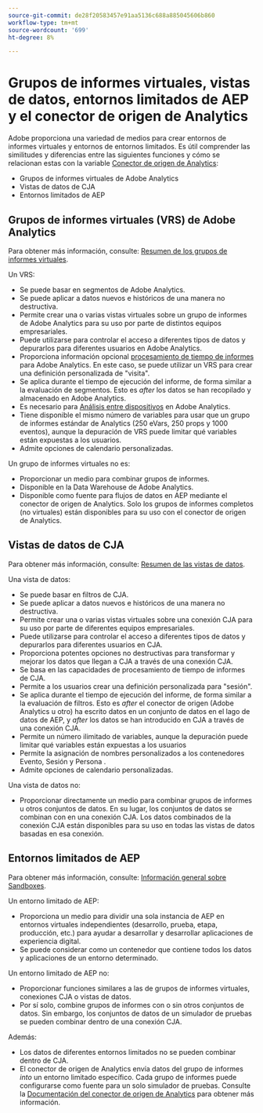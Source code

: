```yaml
---
source-git-commit: de28f20583457e91aa5136c688a885045606b860
workflow-type: tm+mt
source-wordcount: '699'
ht-degree: 8%

---
```

# Grupos de informes virtuales, vistas de datos, entornos limitados de AEP y el conector de origen de Analytics

Adobe proporciona una variedad de medios para crear entornos de informes virtuales y entornos de entornos limitados. Es útil comprender las similitudes y diferencias entre las siguientes funciones y cómo se relacionan estas con la variable [Conector de origen de Analytics](https://experienceleague.adobe.com/docs/experience-platform/sources/ui-tutorials/create/adobe-applications/analytics.html?lang=es):

* Grupos de informes virtuales de Adobe Analytics
* Vistas de datos de CJA
* Entornos limitados de AEP

## Grupos de informes virtuales (VRS) de Adobe Analytics

Para obtener más información, consulte: [Resumen de los grupos de informes virtuales](https://experienceleague.adobe.com/docs/analytics/components/virtual-report-suites/vrs-about.html?lang=es).

Un VRS:

* Se puede basar en segmentos de Adobe Analytics.
* Se puede aplicar a datos nuevos e históricos de una manera no destructiva.
* Permite crear una o varias vistas virtuales sobre un grupo de informes de Adobe Analytics para su uso por parte de distintos equipos empresariales.
* Puede utilizarse para controlar el acceso a diferentes tipos de datos y depurarlos para diferentes usuarios en Adobe Analytics.
* Proporciona información opcional [procesamiento de tiempo de informes](https://experienceleague.adobe.com/docs/analytics/components/virtual-report-suites/vrs-report-time-processing.html?lang=en) para Adobe Analytics. En este caso, se puede utilizar un VRS para crear una definición personalizada de &quot;visita&quot;.
* Se aplica durante el tiempo de ejecución del informe, de forma similar a la evaluación de segmentos. Esto es _after_ los datos se han recopilado y almacenado en Adobe Analytics.
* Es necesario para [Análisis entre dispositivos](https://experienceleague.adobe.com/docs/analytics/components/cda/overview.html?lang=es) en Adobe Analytics.
* Tiene disponible el mismo número de variables para usar que un grupo de informes estándar de Analytics (250 eVars, 250 props y 1000 eventos), aunque la depuración de VRS puede limitar qué variables están expuestas a los usuarios.
* Admite opciones de calendario personalizadas.

Un grupo de informes virtuales no es:

* Proporcionar un medio para combinar grupos de informes.
* Disponible en la Data Warehouse de Adobe Analytics.
* Disponible como fuente para flujos de datos en AEP mediante el conector de origen de Analytics. Solo los grupos de informes completos (no virtuales) están disponibles para su uso con el conector de origen de Analytics.


## Vistas de datos de CJA

Para obtener más información, consulte: [Resumen de las vistas de datos](https://experienceleague.adobe.com/docs/analytics-platform/using/cja-dataviews/data-views.html?lang=es).

Una vista de datos:

* Se puede basar en filtros de CJA.
* Se puede aplicar a datos nuevos e históricos de una manera no destructiva.
* Permite crear una o varias vistas virtuales sobre una conexión CJA para su uso por parte de diferentes equipos empresariales.
* Puede utilizarse para controlar el acceso a diferentes tipos de datos y depurarlos para diferentes usuarios en CJA.
* Proporciona potentes opciones no destructivas para transformar y mejorar los datos que llegan a CJA a través de una conexión CJA.
* Se basa en las capacidades de procesamiento de tiempo de informes de CJA.
* Permite a los usuarios crear una definición personalizada para &quot;sesión&quot;.
* Se aplica durante el tiempo de ejecución del informe, de forma similar a la evaluación de filtros. Esto es _after_ el conector de origen (Adobe Analytics u otro) ha escrito datos en un conjunto de datos en el lago de datos de AEP, y _after_ los datos se han introducido en CJA a través de una conexión CJA.
* Permite un número ilimitado de variables, aunque la depuración puede limitar qué variables están expuestas a los usuarios
* Permite la asignación de nombres personalizados a los contenedores Evento, Sesión y Persona .
* Admite opciones de calendario personalizadas.

Una vista de datos no:

* Proporcionar directamente un medio para combinar grupos de informes u otros conjuntos de datos. En su lugar, los conjuntos de datos se combinan con en una conexión CJA. Los datos combinados de la conexión CJA están disponibles para su uso en todas las vistas de datos basadas en esa conexión.

## Entornos limitados de AEP

Para obtener más información, consulte: [Información general sobre Sandboxes](https://experienceleague.adobe.com/docs/experience-platform/sandbox/home.html?lang=es).

Un entorno limitado de AEP:

* Proporciona un medio para dividir una sola instancia de AEP en entornos virtuales independientes (desarrollo, prueba, etapa, producción, etc.) para ayudar a desarrollar y desarrollar aplicaciones de experiencia digital.
* Se puede considerar como un contenedor que contiene todos los datos y aplicaciones de un entorno determinado.

Un entorno limitado de AEP no:

* Proporcionar funciones similares a las de grupos de informes virtuales, conexiones CJA o vistas de datos.
* Por sí solo, combine grupos de informes con o sin otros conjuntos de datos. Sin embargo, los conjuntos de datos de un simulador de pruebas se pueden combinar dentro de una conexión CJA.

Además:

* Los datos de diferentes entornos limitados no se pueden combinar dentro de CJA.
* El conector de origen de Analytics envía datos del grupo de informes _into_ un entorno limitado específico. Cada grupo de informes puede configurarse como fuente para un solo simulador de pruebas. Consulte la [Documentación del conector de origen de Analytics](https://experienceleague.adobe.com/docs/experience-platform/sources/ui-tutorials/create/adobe-applications/analytics.html?lang=en) para obtener más información.